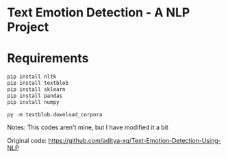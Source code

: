 # Text Emotion Detection - A NLP Project

# Requirements
```python
pip install nltk
pip install textblob
pip install sklearn
pip install pandas
pip install numpy

py -m textblob.download_corpora
```

Notes:
This codes aren't mine, but I have modified it a bit

Original code:
https://github.com/aditya-xq/Text-Emotion-Detection-Using-NLP

